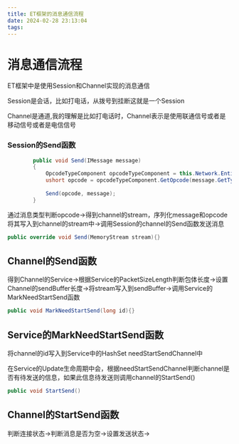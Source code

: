 ```yaml
---
title: ET框架的消息通信流程
date: 2024-02-28 23:13:04
tags:
---
```


# 消息通信流程

ET框架中是使用Session和Channel实现的消息通信  

Session是会话，比如打电话，从拨号到挂断这就是一个Session  

Channel是通道,我的理解是比如打电话时，Channel表示是使用联通信号或者是移动信号或者是电信信号  

### Session的Send函数

```csharp
		public void Send(IMessage message)
		{
			OpcodeTypeComponent opcodeTypeComponent = this.Network.Entity.GetComponent<OpcodeTypeComponent>();
			ushort opcode = opcodeTypeComponent.GetOpcode(message.GetType());
			
			Send(opcode, message);
		}
```

通过消息类型判断opcode->得到channel的stream，序列化message和opcode将其写入到channel的stream中->调用Session的channel的Send函数发送消息

```csharp
public override void Send(MemoryStream stream){}
```

## Channel的Send函数

得到Channel的Service->根据Service的PacketSizeLength判断包体长度->设置Channel的sendBuffer长度->将stream写入到sendBuffer->调用Service的MarkNeedStartSend函数

```csharp
public void MarkNeedStartSend(long id){}
```

## Service的MarkNeedStartSend函数

将channel的id写入到Service中的HashSet needStartSendChannel中

在Service的Update生命周期中会，根据needStartSendChannel判断channel是否有待发送的信息，如果此信息待发送则调用channel的StartSend()

```csharp
public void StartSend()
```

## Channel的StartSend函数

判断连接状态->判断消息是否为空->设置发送状态->
